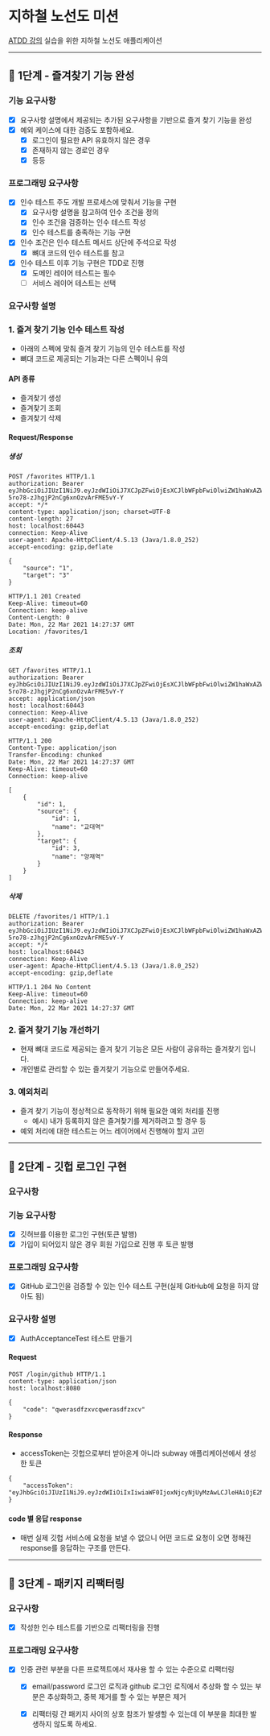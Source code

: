 # 지하철 노선도 미션
[ATDD 강의](https://edu.nextstep.camp/c/R89PYi5H) 실습을 위한 지하철 노선도 애플리케이션

---
## 🚀 1단계 - 즐겨찾기 기능 완성

### 기능 요구사항
- [x] 요구사항 설명에서 제공되는 추가된 요구사항을 기반으로 즐겨 찾기 기능을 완성
- [x] 예외 케이스에 대한 검증도 포함하세요.
  - [x] 로그인이 필요한 API 유효하지 않은 경우
  - [x] 존재하지 않는 경로인 경우
  - [x] 등등
### 프로그래밍 요구사항
- [x] 인수 테스트 주도 개발 프로세스에 맞춰서 기능을 구현
    - [x] 요구사항 설명을 참고하여 인수 조건을 정의
    - [x] 인수 조건을 검증하는 인수 테스트 작성
    - [x] 인수 테스트를 충족하는 기능 구현
- [x] 인수 조건은 인수 테스트 메서드 상단에 주석으로 작성
    - [x] 뼈대 코드의 인수 테스트를 참고
- [x] 인수 테스트 이후 기능 구현은 TDD로 진행
    - [x] 도메인 레이어 테스트는 필수
    - [ ] 서비스 레이어 테스트는 선택
  
### 요구사항 설명
### 1. 즐겨 찾기 기능 인수 테스트 작성
- 아래의 스펙에 맞춰 즐겨 찾기 기능의 인수 테스트를 작성
- 뼈대 코드로 제공되는 기능과는 다른 스펙이니 유의
#### API 종류
- 즐겨찾기 생성
- 즐겨찾기 조회
- 즐겨찾기 삭제

#### Request/Response
##### 생성
```
POST /favorites HTTP/1.1
authorization: Bearer eyJhbGciOiJIUzI1NiJ9.eyJzdWIiOiJ7XCJpZFwiOjEsXCJlbWFpbFwiOlwiZW1haWxAZW1haWwuY29tXCIsXCJwYXNzd29yZFwiOlwicGFzc3dvcmRcIixcImFnZVwiOjIwLFwicHJpbmNpcGFsXCI6XCJlbWFpbEBlbWFpbC5jb21cIixcImNyZWRlbnRpYWxzXCI6XCJwYXNzd29yZFwifSIsImlhdCI6MTYxNjQyMzI1NywiZXhwIjoxNjE2NDI2ODU3fQ.7PU1ocohHf-5ro78-zJhgjP2nCg6xnOzvArFME5vY-Y
accept: */*
content-type: application/json; charset=UTF-8
content-length: 27
host: localhost:60443
connection: Keep-Alive
user-agent: Apache-HttpClient/4.5.13 (Java/1.8.0_252)
accept-encoding: gzip,deflate

{
    "source": "1",
    "target": "3"
}
```
```
HTTP/1.1 201 Created
Keep-Alive: timeout=60
Connection: keep-alive
Content-Length: 0
Date: Mon, 22 Mar 2021 14:27:37 GMT
Location: /favorites/1
```
##### 조회
```
GET /favorites HTTP/1.1
authorization: Bearer eyJhbGciOiJIUzI1NiJ9.eyJzdWIiOiJ7XCJpZFwiOjEsXCJlbWFpbFwiOlwiZW1haWxAZW1haWwuY29tXCIsXCJwYXNzd29yZFwiOlwicGFzc3dvcmRcIixcImFnZVwiOjIwLFwicHJpbmNpcGFsXCI6XCJlbWFpbEBlbWFpbC5jb21cIixcImNyZWRlbnRpYWxzXCI6XCJwYXNzd29yZFwifSIsImlhdCI6MTYxNjQyMzI1NywiZXhwIjoxNjE2NDI2ODU3fQ.7PU1ocohHf-5ro78-zJhgjP2nCg6xnOzvArFME5vY-Y
accept: application/json
host: localhost:60443
connection: Keep-Alive
user-agent: Apache-HttpClient/4.5.13 (Java/1.8.0_252)
accept-encoding: gzip,deflat
```
```
HTTP/1.1 200 
Content-Type: application/json
Transfer-Encoding: chunked
Date: Mon, 22 Mar 2021 14:27:37 GMT
Keep-Alive: timeout=60
Connection: keep-alive

[
    {
        "id": 1,
        "source": {
            "id": 1,
            "name": "교대역"
        },
        "target": {
            "id": 3,
            "name": "양재역"
        }
    }
]
```
##### 삭제
```
DELETE /favorites/1 HTTP/1.1
authorization: Bearer eyJhbGciOiJIUzI1NiJ9.eyJzdWIiOiJ7XCJpZFwiOjEsXCJlbWFpbFwiOlwiZW1haWxAZW1haWwuY29tXCIsXCJwYXNzd29yZFwiOlwicGFzc3dvcmRcIixcImFnZVwiOjIwLFwicHJpbmNpcGFsXCI6XCJlbWFpbEBlbWFpbC5jb21cIixcImNyZWRlbnRpYWxzXCI6XCJwYXNzd29yZFwifSIsImlhdCI6MTYxNjQyMzI1NywiZXhwIjoxNjE2NDI2ODU3fQ.7PU1ocohHf-5ro78-zJhgjP2nCg6xnOzvArFME5vY-Y
accept: */*
host: localhost:60443
connection: Keep-Alive
user-agent: Apache-HttpClient/4.5.13 (Java/1.8.0_252)
accept-encoding: gzip,deflate
```
```
HTTP/1.1 204 No Content
Keep-Alive: timeout=60
Connection: keep-alive
Date: Mon, 22 Mar 2021 14:27:37 GMT
```

### 2. 즐겨 찾기 기능 개선하기
- 현재 뼈대 코드로 제공되는 즐겨 찾기 기능은 모든 사람이 공유하는 즐겨찾기 입니다.
- 개인별로 관리할 수 있는 즐겨찾기 기능으로 만들어주세요.

### 3. 예외처리
- 즐겨 찾기 기능이 정상적으로 동작하기 위해 필요한 예외 처리를 진행
  - 예시) 내가 등록하지 않은 즐겨찾기를 제거하려고 할 경우 등
- 예외 처리에 대한 테스트는 어느 레이어에서 진행해야 할지 고민

---
## 🚀 2단계 - 깃헙 로그인 구현

### 요구사항
### 기능 요구사항
- [x] 깃허브를 이용한 로그인 구현(토큰 발행)
- [x] 가입이 되어있지 않은 경우 회원 가입으로 진행 후 토큰 발행

### 프로그래밍 요구사항
- [x] GitHub 로그인을 검증할 수 있는 인수 테스트 구현(실제 GitHub에 요청을 하지 않아도 됨)

### 요구사항 설명
- [x] AuthAcceptanceTest 테스트 만들기

#### Request
```
POST /login/github HTTP/1.1
content-type: application/json
host: localhost:8080

{
    "code": "qwerasdfzxvcqwerasdfzxcv"
}
```
#### Response
- accessToken는 깃헙으로부터 받아온게 아니라 subway 애플리케이션에서 생성한 토큰
```
{
    "accessToken": "eyJhbGciOiJIUzI1NiJ9.eyJzdWIiOiIxIiwiaWF0IjoxNjcyNjUyMzAwLCJleHAiOjE2NzI2NTU5MDAsInJvbGVzIjpbIlJPTEVfQURNSU4iLCJST0xFX0FETUlOIl19.uaUXk5GkqB6QE_qlZisk3RZ3fL74zDADqbJl6LoLkSc"
}
```

#### code 별 응답 response
- 매번 실제 깃헙 서비스에 요청을 보낼 수 없으니 어떤 코드로 요청이 오면 정해진 response를 응답하는 구조를 만든다.

---
## 🚀 3단계 - 패키지 리팩터링

### 요구사항
- [x] 작성한 인수 테스트를 기반으로 리팩터링을 진행

### 프로그래밍 요구사항
- [x] 인증 관련 부분을 다른 프로젝트에서 재사용 할 수 있는 수준으로 리팩터링
  - [x] email/password 로그인 로직과 github 로그인 로직에서 추상화 할 수 있는 부분은 추상화하고, 중복 제거를 할 수 있는 부분은 제거
  - [x] 리팩터링 간 패키지 사이의 상호 참조가 발생할 수 있는데 이 부분을 최대한 발생하지 않도록 하세요.
  
